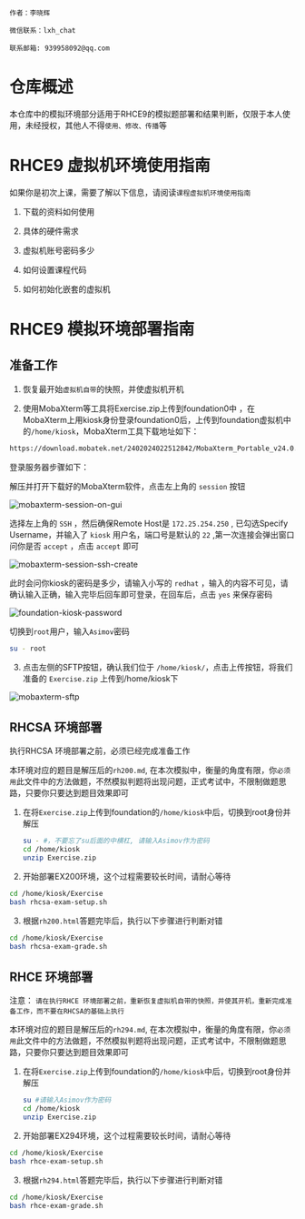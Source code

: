 ```text
作者：李晓辉

微信联系：lxh_chat

联系邮箱: 939958092@qq.com
```

# 仓库概述

本仓库中的模拟环境部分适用于RHCE9的模拟题部署和结果判断，仅限于本人使用，未经授权，其他人不得`使用、修改、传播`等

# RHCE9 虚拟机环境使用指南

如果你是初次上课，需要了解以下信息，请阅读`课程虚拟机环境使用指南`

1. 下载的资料如何使用

2. 具体的硬件需求

3. 虚拟机账号密码多少

4. 如何设置课程代码

5. 如何初始化嵌套的虚拟机

# RHCE9 模拟环境部署指南

## 准备工作

1. 恢复最开始`虚拟机自带`的快照，并使虚拟机开机

2. 使用MobaXterm等工具将Exercise.zip上传到foundation0中  ，在MobaXterm上用kiosk身份登录foundation0后，上传到foundation虚拟机中的`/home/kiosk`，MobaXterm工具下载地址如下：

```bash
https://download.mobatek.net/2402024022512842/MobaXterm_Portable_v24.0.zip
```

登录服务器步骤如下：

解压并打开下载好的MobaXterm软件，点击左上角的 `session` 按钮

![mobaxterm-session-on-gui](https://gitee.com/cnlxh/images/raw/master/mobaxterm/mobaxterm-session-on-gui.png)

选择左上角的 `SSH` ，然后确保Remote Host是 `172.25.254.250` , 已勾选Specify Username，并输入了 `kiosk` 用户名，端口号是默认的 `22` ,第一次连接会弹出窗口问你是否 `accept` ，点击 `accept` 即可

![mobaxterm-session-ssh-create](https://gitee.com/cnlxh/images/raw/master/mobaxterm/mobaxterm-foundation-session-ssh-create.png)

此时会问你kiosk的密码是多少，请输入小写的 `redhat` ，输入的内容不可见，请确认输入正确，输入完毕后回车即可登录，在回车后，点击 `yes` 来保存密码

![foundation-kiosk-password](https://gitee.com/cnlxh/images/raw/master/mobaxterm/foundation-kiosk-password.png)

切换到`root`用户，输入`Asimov`密码

```bash
su - root
```

3. 点击左侧的SFTP按钮，确认我们位于 `/home/kiosk/`，点击上传按钮，将我们准备的 `Exercise.zip` 上传到/home/kiosk下

![mobaxterm-sftp](https://gitee.com/cnlxh/images/raw/master/mobaxterm/mobaxterm-kiosk-sftp.png)

## RHCSA 环境部署

执行RHCSA 环境部署之前，必须已经完成准备工作

本环境对应的题目是解压后的`rh200.md`, 在本次模拟中，衡量的角度有限，你`必须用`此文件中的方法做题，不然模拟判题将出现问题，正式考试中，不限制做题思路，只要你只要达到题目效果即可

1. 在将`Exercise.zip`上传到foundation的`/home/kiosk`中后，切换到root身份并解压
   
   ```bash
   su - #，不要忘了su后面的中横杠, 请输入Asimov作为密码
   cd /home/kiosk
   unzip Exercise.zip
   ```

2. 开始部署EX200环境，这个过程需要较长时间，请耐心等待

```bash
cd /home/kiosk/Exercise
bash rhcsa-exam-setup.sh
```

3. 根据`rh200.html`答题完毕后，执行以下步骤进行判断对错

```bash
cd /home/kiosk/Exercise
bash rhcsa-exam-grade.sh
```

## RHCE 环境部署

注意： `请在执行RHCE 环境部署之前，重新恢复虚拟机自带的快照，并使其开机，重新完成准备工作，而不要在RHCSA的基础上执行`

本环境对应的题目是解压后的`rh294.md`,  在本次模拟中，衡量的角度有限，你`必须用`此文件中的方法做题，不然模拟判题将出现问题，正式考试中，不限制做题思路，只要你只要达到题目效果即可

1. 在将`Exercise.zip`上传到foundation的`/home/kiosk`中后，切换到root身份并解压
   
   ```bash
   su #请输入Asimov作为密码
   cd /home/kiosk
   unzip Exercise.zip
   ```

2. 开始部署EX294环境，这个过程需要较长时间，请耐心等待

```bash
cd /home/kiosk/Exercise
bash rhce-exam-setup.sh
```

3. 根据`rh294.html`答题完毕后，执行以下步骤进行判断对错

```bash
cd /home/kiosk/Exercise
bash rhce-exam-grade.sh
```
